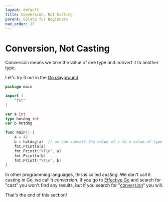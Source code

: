```yaml
---
layout: default
title: Conversion, Not Casting 
parent: Golang for Beginners
nav_order: 27
---
```


# Conversion, Not Casting  

Conversion means we take the value of one type and _convert_ it to another type.  
  
Let's try it out in the [Go playground](https://play.golang.org/p/zMIh3Eur7K)  
```go
package main

import (
	"fmt"
)

var a int
type hotdog int
var b hotdog

func main() {
	a = 42
	b = hotdog(a)  // we can convert the value of a to a value of type hotdog
	fmt.Println(a)
	fmt.Printf("%T\n", a)
	fmt.Println(b)
	fmt.Printf("%T\n", b)
}
```
In other programming languages, this is called _casting_. We don't call it casting in Go, we call it _conversion_. If you go to [Effective Go](https://golang.org/doc/effective_go.html) and search for "cast" you won't find any results, but if you search for "[conversion](https://golang.org/doc/effective_go.html#conversions)" you will.  
  
That's the end of this section!   

